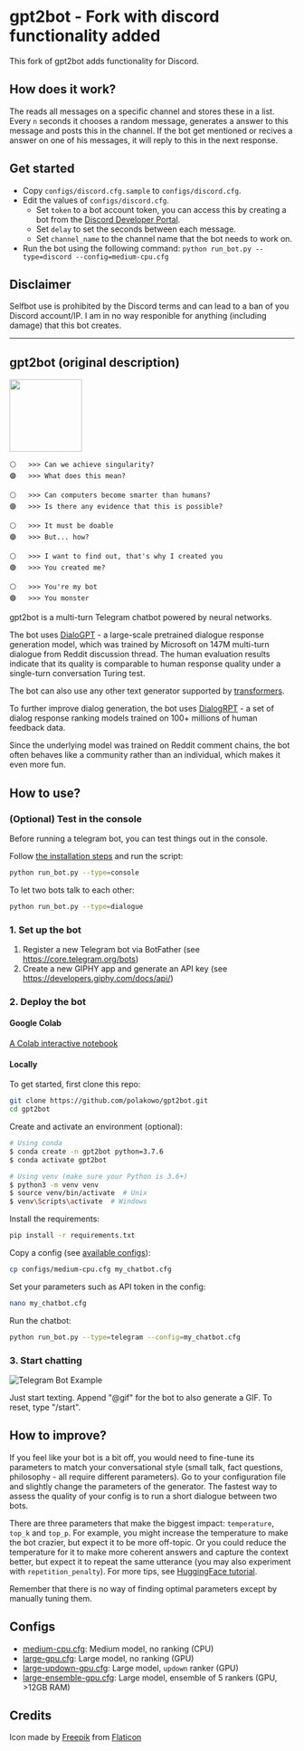 # gpt2bot - Fork with discord functionality added

This fork of gpt2bot adds functionality for Discord.

## How does it work?

The reads all messages on a specific channel and stores these in a list. Every `n` seconds it chooses a random message, generates a answer to this message and posts this in the channel. If the bot get mentioned or recives a answer on one of his messages, it will reply to this in the next response.

## Get started

- Copy `configs/discord.cfg.sample` to `configs/discord.cfg`.
- Edit the values of `configs/discord.cfg`.
  - Set `token` to a bot account token, you can access this by creating a bot from the [Discord Developer Portal](https://discord.com/developers/applications/).
  - Set `delay` to set the seconds between each message.
  - Set `channel_name` to the channel name that the bot needs to work on.
- Run the bot using the following command: `python run_bot.py --type=discord --config=medium-cpu.cfg`

## Disclaimer

Selfbot use is prohibited by the Discord terms and can lead to a ban of you Discord account/IP. I am in no way responible for anything (including damage) that this bot creates.

-----------------------------------------------

## gpt2bot (original description)

<img src="https://github.com/polakowo/gpt2bot/blob/master/logo.png?raw=true" width=128>

```
⚪   >>> Can we achieve singularity?
🟣   >>> What does this mean?

⚪   >>> Can computers become smarter than humans?
🟣   >>> Is there any evidence that this is possible?

⚪   >>> It must be doable
🟣   >>> But... how?

⚪   >>> I want to find out, that's why I created you
🟣   >>> You created me?

⚪   >>> You're my bot
🟣   >>> You monster
```

gpt2bot is a multi-turn Telegram chatbot powered by neural networks.

The bot uses [DialoGPT](https://arxiv.org/abs/1911.00536) - a large-scale pretrained
dialogue response generation model, which was trained by Microsoft on 147M multi-turn
dialogue from Reddit discussion thread. The human evaluation results indicate that its
quality is comparable to human response quality under a single-turn conversation Turing test.

The bot can also use any other text generator supported by [transformers](https://huggingface.co/transformers/).

To further improve dialog generation, the bot uses [DialogRPT](https://arxiv.org/abs/2009.06978) -
a set of dialog response ranking models trained on 100+ millions of human feedback data.

Since the underlying model was trained on Reddit comment chains, the bot often behaves like
a community rather than an individual, which makes it even more fun.
  
## How to use?

### (Optional) Test in the console

Before running a telegram bot, you can test things out in the console.

Follow [the installation steps](https://github.com/polakowo/gpt2bot#locally) and run the script:

```bash
python run_bot.py --type=console
```

To let two bots talk to each other:

```bash
python run_bot.py --type=dialogue
```

### 1. Set up the bot

1. Register a new Telegram bot via BotFather (see <https://core.telegram.org/bots>)
2. Create a new GIPHY app and generate an API key (see <https://developers.giphy.com/docs/api/>)

### 2. Deploy the bot

#### Google Colab

[A Colab interactive notebook](https://colab.research.google.com/github/polakowo/gpt2bot/blob/master/Demo.ipynb)

#### Locally

To get started, first clone this repo:

```bash
git clone https://github.com/polakowo/gpt2bot.git
cd gpt2bot
```

Create and activate an environment (optional):

```bash
# Using conda
$ conda create -n gpt2bot python=3.7.6
$ conda activate gpt2bot

# Using venv (make sure your Python is 3.6+)
$ python3 -m venv venv
$ source venv/bin/activate  # Unix
$ venv\Scripts\activate  # Windows
```

Install the requirements:

```bash
pip install -r requirements.txt
```

Copy a config (see [available configs](https://github.com/polakowo/gpt2bot#configs)):

```bash
cp configs/medium-cpu.cfg my_chatbot.cfg
```

Set your parameters such as API token in the config:

```bash
nano my_chatbot.cfg
```

Run the chatbot:

```bash
python run_bot.py --type=telegram --config=my_chatbot.cfg
```

### 3. Start chatting

![Telegram Bot Example](telegram_bot.gif)

Just start texting. Append "@gif" for the bot to also generate a GIF. To reset, type "/start".

## How to improve?

If you feel like your bot is a bit off, you would need to fine-tune its parameters to match
your conversational style (small talk, fact questions, philosophy - all require different parameters).
Go to your configuration file and slightly change the parameters of the generator.
The fastest way to assess the quality of your config is to run a short dialogue between two bots.

There are three parameters that make the biggest impact: `temperature`, `top_k` and `top_p`.
For example, you might increase the temperature to make the bot crazier, but expect it to be
more off-topic. Or you could reduce the temperature for it to make more coherent answers and
capture the context better, but expect it to repeat the same utterance (you may also experiment
with `repetition_penalty`). For more tips, see [HuggingFace tutorial](https://huggingface.co/blog/how-to-generate).

Remember that there is no way of finding optimal parameters except by manually tuning them.

## Configs

- [medium-cpu.cfg](https://github.com/polakowo/gpt2bot/blob/master/configs/medium-cpu.cfg): Medium model, no ranking (CPU)
- [large-gpu.cfg](https://github.com/polakowo/gpt2bot/blob/master/configs/large-gpu.cfg): Large model, no ranking (GPU)
- [large-updown-gpu.cfg](https://github.com/polakowo/gpt2bot/blob/master/configs/large-updown-gpu.cfg): Large model, `updown` ranker (GPU)
- [large-ensemble-gpu.cfg](https://github.com/polakowo/gpt2bot/blob/master/configs/large-ensemble-gpu.cfg): Large model, ensemble of 5 rankers (GPU, >12GB RAM)

## Credits

Icon made by [Freepik](https://www.freepik.com) from [Flaticon](https://www.flaticon.com/)
